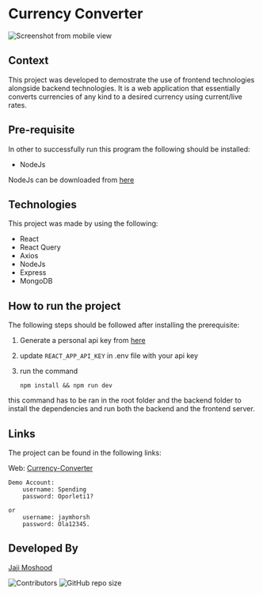 # Currency Converter

![Screenshot from mobile view](https://res.cloudinary.com/dbkthd6ck/image/upload/v1706092369/Screenshot_127_jvidfl.png)

## Context

This project was developed to demostrate the use of frontend technologies alongside backend technologies. It is a web application that essentially converts currencies of any kind to a desired currency using current/live rates.

## Pre-requisite

In other to successfully run this program the following should be installed:

- NodeJs

NodeJs can be downloaded from [here](https://nodejs.org/en/download)

## Technologies

This project was made by using the following:

- React
- React Query
- Axios
- NodeJs
- Express
- MongoDB

## How to run the project

The following steps should be followed after installing the prerequisite:

1. Generate a personal api key from [here](https://apilayer.com/marketplace/fixer-api)

2. update `REACT_APP_API_KEY` in .env file with your api key

3. run the command

   `npm install && npm run dev`

this command has to be ran in the root folder and the backend folder to install the dependencies and run both the backend and the frontend server.

## Links

The project can be found in the following links:

Web: [Currency-Converter](https://currency-converts.vercel.app)

    Demo Account:
        username: Spending
        password: Oporleti1?

    or
        username: jaymhorsh
        password: Ola12345.

## Developed By

[Jaji Moshood](https://github.com/jaymhorsh)

![Contributors](https://img.shields.io/github/contributors/jaymhorsh/currency-converter?logoColor=green&style=plastic) ![GitHub repo size](https://img.shields.io/github/repo-size/jaymhorsh/currency-converter)
